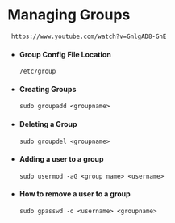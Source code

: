 # Managing Groups
```timestamp-url 
 https://www.youtube.com/watch?v=GnlgAD8-GhE
 ```



- #### Group Config File Location
      /etc/group
 
- #### Creating Groups
  ```
  sudo groupadd <groupname>
  ```

- #### Deleting a Group
  ```
  sudo groupdel <groupname>
  ```


- #### Adding a user to a group

  ```
  sudo usermod -aG <group name> <username>
  ```

- #### How to remove a user to a group
  ```
  sudo gpasswd -d <username> <groupname>
  ```
